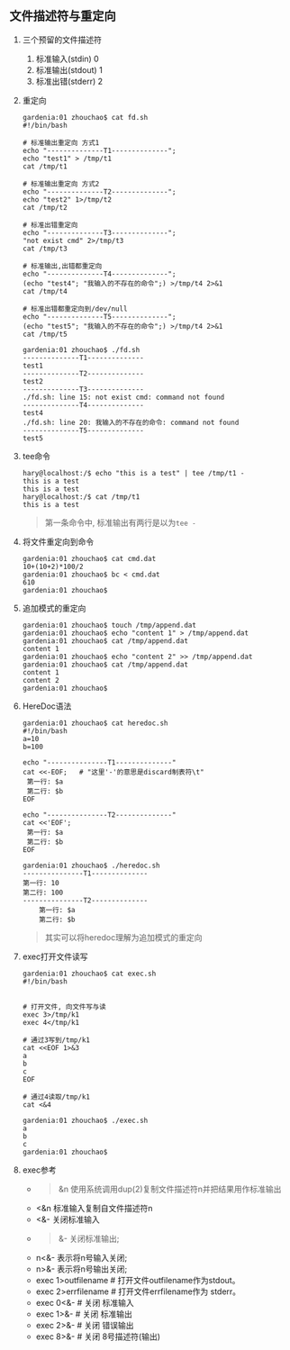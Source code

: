## 文件描述符与重定向

1. 三个预留的文件描述符
   1. 标准输入(stdin)   0
   2. 标准输出(stdout)  1
   3. 标准出错(stderr)  2
   
2. 重定向

   ```
   gardenia:01 zhouchao$ cat fd.sh 
   #!/bin/bash

   # 标准输出重定向 方式1
   echo "--------------T1--------------";
   echo "test1" > /tmp/t1
   cat /tmp/t1

   # 标准输出重定向 方式2
   echo "--------------T2--------------";
   echo "test2" 1>/tmp/t2
   cat /tmp/t2

   # 标准出错重定向
   echo "--------------T3--------------";
   "not exist cmd" 2>/tmp/t3
   cat /tmp/t3

   # 标准输出,出错都重定向
   echo "--------------T4--------------";
   (echo "test4"; "我输入的不存在的命令";) >/tmp/t4 2>&1
   cat /tmp/t4

   # 标准出错都重定向到/dev/null
   echo "--------------T5--------------";
   (echo "test5"; "我输入的不存在的命令";) >/tmp/t4 2>&1
   cat /tmp/t5
   
   gardenia:01 zhouchao$ ./fd.sh 
   --------------T1--------------
   test1
   --------------T2--------------
   test2
   --------------T3--------------
   ./fd.sh: line 15: not exist cmd: command not found
   --------------T4--------------
   test4
   ./fd.sh: line 20: 我输入的不存在的命令: command not found
   --------------T5--------------
   test5
   ```
   
3. tee命令

   ```
   hary@localhost:/$ echo "this is a test" | tee /tmp/t1 -
   this is a test
   this is a test
   hary@localhost:/$ cat /tmp/t1
   this is a test
   ```
   > 第一条命令中, 标准输出有两行是以为`tee -`
   
4. 将文件重定向到命令

   ```
   gardenia:01 zhouchao$ cat cmd.dat 
   10+(10+2)*100/2
   gardenia:01 zhouchao$ bc < cmd.dat
   610
   gardenia:01 zhouchao$
   ```

5. 追加模式的重定向 

   ```
   gardenia:01 zhouchao$ touch /tmp/append.dat
   gardenia:01 zhouchao$ echo "content 1" > /tmp/append.dat
   gardenia:01 zhouchao$ cat /tmp/append.dat 
   content 1
   gardenia:01 zhouchao$ echo "content 2" >> /tmp/append.dat
   gardenia:01 zhouchao$ cat /tmp/append.dat 
   content 1
   content 2
   gardenia:01 zhouchao$
   ```
   
6. HereDoc语法

   ```
   gardenia:01 zhouchao$ cat heredoc.sh 
   #!/bin/bash
   a=10
   b=100

   echo "---------------T1--------------"
   cat <<-EOF;   # "这里'-'的意思是discard制表符\t"
   	第一行: $a
   	第二行: $b
   EOF

   echo "---------------T2--------------"
   cat <<'EOF';
   	第一行: $a
   	第二行: $b
   EOF

   gardenia:01 zhouchao$ ./heredoc.sh 
   ---------------T1--------------
   第一行: 10
   第二行: 100
   ---------------T2--------------
       第一行: $a
   	   第二行: $b
   ```
   > 其实可以将heredoc理解为追加模式的重定向

7. exec打开文件读写

   ```
   gardenia:01 zhouchao$ cat exec.sh 
   #!/bin/bash


   # 打开文件, 向文件写与读
   exec 3>/tmp/k1
   exec 4</tmp/k1

   # 通过3写到/tmp/k1
   cat <<EOF 1>&3
   a
   b
   c
   EOF

   # 通过4读取/tmp/k1
   cat <&4

   gardenia:01 zhouchao$ ./exec.sh 
   a
   b
   c
   gardenia:01 zhouchao$
   ``` 

8. exec参考
   - >&n 使用系统调用dup(2)复制文件描述符n并把结果用作标准输出
   - <&n 标准输入复制自文件描述符n
   - <&- 关闭标准输入
   - >&- 关闭标准输出;
   - n<&- 表示将n号输入关闭;
   - n>&- 表示将n号输出关闭;
   - exec 1>outfilename # 打开文件outfilename作为stdout。
   - exec 2>errfilename # 打开文件errfilename作为 stderr。
   - exec 0<&- # 关闭 标准输入
   - exec 1>&- # 关闭 标准输出
   - exec 2>&- # 关闭 错误输出
   - exec 8>&- # 关闭 8号描述符(输出)
 
